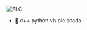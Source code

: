 
![PLC](https://github.com/nkuthalomakonco/ExcelToControlLogix_CompactLogix/assets/118244106/13e3cbc1-764b-48cd-a66d-46bf4b4924ef)

- 🌱 c++ python vb plc scada
<!---
nkuthalomakonco/nkuthalomakonco is a ✨ special ✨ repository because its `README.md` (this file) appears on your GitHub profile.
You can click the Preview link to take a look at your changes.
--->
